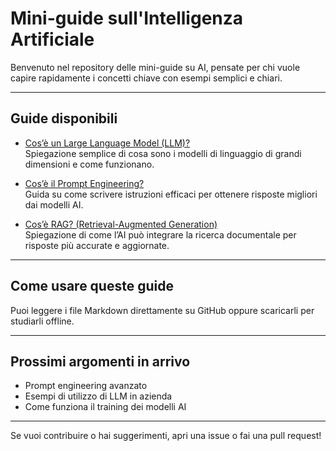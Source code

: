 # Mini-guide sull'Intelligenza Artificiale

Benvenuto nel repository delle mini-guide su AI, pensate per chi vuole capire rapidamente i concetti chiave con esempi semplici e chiari.

---

## Guide disponibili

- [Cos’è un Large Language Model (LLM)?](./llm-explained-it.md)  
  Spiegazione semplice di cosa sono i modelli di linguaggio di grandi dimensioni e come funzionano.

- [Cos’è il Prompt Engineering?](./prompt-engineering-it.md)  
  Guida su come scrivere istruzioni efficaci per ottenere risposte migliori dai modelli AI.

- [Cos’è RAG? (Retrieval-Augmented Generation)](./rag-explained-it.md)  
  Spiegazione di come l’AI può integrare la ricerca documentale per risposte più accurate e aggiornate.

---

## Come usare queste guide

Puoi leggere i file Markdown direttamente su GitHub oppure scaricarli per studiarli offline.

---

## Prossimi argomenti in arrivo

- Prompt engineering avanzato  
- Esempi di utilizzo di LLM in azienda  
- Come funziona il training dei modelli AI  

---

Se vuoi contribuire o hai suggerimenti, apri una issue o fai una pull request!
